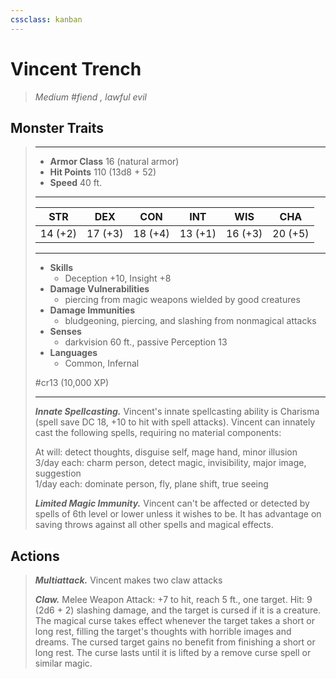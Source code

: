 ```yaml
---
cssclass: kanban
---
```


# Vincent Trench
>*Medium #fiend , lawful evil*
## Monster Traits
>___
>- **Armor Class** 16 (natural armor)
>- **Hit Points** 110 (13d8 + 52)
>- **Speed** 40 ft.
>___
>|STR|DEX|CON|INT|WIS|CHA|
>|:---:|:---:|:---:|:---:|:---:|:---:|
>|14 (+2)|17 (+3)|18 (+4)|13 (+1)|16 (+3)|20 (+5)|
>___
>- **Skills**
>	 - Deception +10, Insight +8
>- **Damage Vulnerabilities**
>	 - piercing from magic weapons wielded by good creatures
>- **Damage Immunities**
>	 - bludgeoning, piercing, and slashing from nonmagical attacks
>- **Senses**
>	 - darkvision 60 ft., passive Perception 13
>- **Languages**
>	 - Common, Infernal
>
> #cr13 (10,000 XP)
>___
>***Innate Spellcasting.*** Vincent's innate spellcasting ability is Charisma (spell save DC 18, +10 to hit with spell attacks). Vincent can innately cast the following spells, requiring no material components:  
>
>At will: detect thoughts, disguise self, mage hand, minor illusion  
>3/day each: charm person, detect magic, invisibility, major image, suggestion  
>1/day each: dominate person, fly, plane shift, true seeing  
>
>
>***Limited Magic Immunity.*** Vincent can't be affected or detected by spells of 6th level or lower unless it wishes to be. It has advantage on saving throws against all other spells and magical effects.  
>
## Actions
>***Multiattack.*** Vincent makes two claw attacks  
>
>***Claw.*** Melee Weapon Attack: +7 to hit, reach 5 ft., one target. Hit: 9 (2d6 + 2) slashing damage, and the target is cursed if it is a creature. The magical curse takes effect whenever the target takes a short or long rest, filling the target's thoughts with horrible images and dreams. The cursed target gains no benefit from finishing a short or long rest. The curse lasts until it is lifted by a remove curse spell or similar magic.